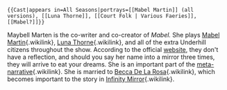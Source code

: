 ```{=mediawiki}
{{Cast|appears in=All Seasons|portrays=[[Mabel Martin]] (all versions), [[Luna Thorne]], [[Court Folk | Various Faeries]], [[Mabel?]]}}
```
Maybell Marten is the co-writer and co-creator of *Mabel.* She plays
[Mabel Martin](Mabel_Martin "Mabel Martin"){.wikilink}, [Luna
Thorne](Luna_Thorne "Luna Thorne"){.wikilink}, and all of the extra
Underhill citizens throughout the show. According to the official
[website](https://mabelpodcast.com/about-2), they don\'t have a
reflection, and should you say her name into a mirror three times, they
will arrive to eat your dreams. She is an important part of the
[meta-narrative](meta-narrative "meta-narrative"){.wikilink}. She is
married to [Becca De La
Rosa](Becca_De_La_Rosa "Becca De La Rosa"){.wikilink}, which becomes
important to the story in [Infinity
Mirror](Infinity_Mirror "Infinity Mirror"){.wikilink}.
